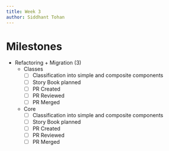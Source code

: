 ```yaml
---
title: Week 3
author: Siddhant Tohan
---
```

# Milestones
- Refactoring + Migration (3)
    - Classes
        - [ ] Classification into simple and composite components  
        - [ ] Story Book planned
        - [ ] PR Created
        - [ ] PR Reviewed
        - [ ] PR Merged
    - Core
        - [ ] Classification into simple and composite components  
        - [ ] Story Book planned
        - [ ] PR Created
        - [ ] PR Reviewed
        - [ ] PR Merged	